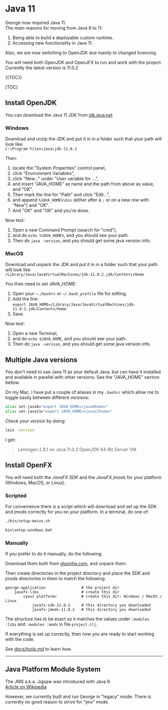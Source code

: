 # Java 11


George now required Java 11.  
The main reasons for moving from Java 8 to 11:
1. Being able to build a deployable custom runtime.
2. Accessing new functionality in Java 11.

Also, we are now switching to OpenJDK due mainly to changed licencing.

You will need both OpenJDK and OpenJFX to run and work with the project.  
Currently the latest version is 11.0.2


{{TOC}}

[TOC]


## Install OpenJDK

You can download the Java 11 JDK from [jdk.java.net](https://jdk.java.net/11)  


### Windows

Download and unzip the JDK and put it in in a folder such that your path will look like:  
`C:\Program Files\Java\jdk-11.0.2`

Then:  

1. locate the "System Properties" control panel,
2. click "Environment Variables", 
3. click "New..." under "User variable for ...", 
4. and insert "JAVA_HOME" as name and the path from above as value, and "OK".  
5. Then mark the line for "Path" and click "Edit...",
6. and append `%JAVA_HOME%\bin` (either after a `;` or on a new row with "New") and "OK". 
7. And "OK" and "OK" and you're done.

Now test:  

1. Open a new Command Prompt (search for "cmd"), 
2. and do `echo %JAVA_HOME%`, and you should see your path.  
3. Then do `java -version`, and you should get some java version info.


### MacOS

Download and unpack the JDK and put it in in a folder such that your path will look like:  
`/Library/Java/JavaVirtualMachines/jdk-11.0.2.jdk/Contents/Home`

You then need to set JAVA_HOME:

1. Open your `~./bashrc` or `~/.bash_profile` file for editing. 
2. Add the line:  <br>`export JAVA_HOME=/Library/Java/JavaVirtualMachines/jdk-11.0.2.jdk/Contents/Home`
3. Save.

Now test:
1. Open a new Terminal,
2. and do `echo $JAVA_HOME`, and you should see your path.
3. Then do `java -version`, and you should get some java version info.


## Multiple Java versions

You don't need to use Java 11 as your default Java, but can have it installed and available in parallel with other versions.  See the "JAVA_HOME" section bellow.

On my Mac, I have put a couple of aliases in my `.bashrc` which allow me to toggle easily between different versions:
```bash
alias set-java8="export JAVA_HOME=<java8home>"
alias set-java11="export JAVA_HOME=<java11home>"
```

_Check your version_ by doing:
```bash
lein -version
```
I get: 
> Leiningen 2.8.1 on Java 11.0.2 OpenJDK 64-Bit Server VM


## Install OpenFX

You will need both the _JavaFX SDK_ and the _JavaFX jmods_ for your platform (Windows, MacOS, or Linux).


### Scripted

For convenience there is a script which will download and set up the SDK and jmods correctly for you on your platform.
In a terminal, do one of:
```bash
./bin/setup-macos.sh
```

```cmd
bin\setup-windows.bat
```

### Manually

If you prefer to do it manually, do the following:

Download them both from [gluonhq.com](https://gluonhq.com/products/javafx/), and unpack them.

Then create directories in the project directory and place the SDK and jmods directories in them to match the following:

    george-application                # the project dir
        javafx-libs                   # create this dir
            <your platform>           # create this dir: Windows / MacOS / Linux
                javafx-sdk-11.0.2     # this directory you downloaded
                javafx-jmods-11.0.2   # this directory you downloaded

The structure has to be exact so it matches the values under `:modules :libs` and `:modules :mods` in file `project.clj`.

If everything is set up correctly, then now you are ready to start working with the code.

See <a href="tools.md">docs/tools.md</a> to learn how.


***

## Java Platform Module System

The JMS a.k.a. Jigsaw was introduced with Java 9.  
[Article on Wikipedia](https://en.wikipedia.org/wiki/Java_Platform_Module_System)

However, we currently built and run George in "legacy" mode.  There is currently no good reason to strive for "jms" mode.
